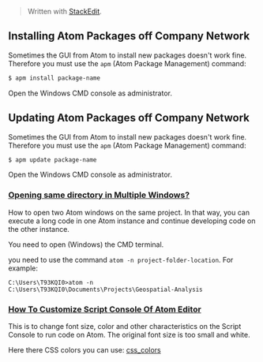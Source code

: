 > Written with [StackEdit](https://stackedit.io/).

## Installing Atom Packages off Company Network
Sometimes the GUI from Atom to install new packages doesn't work fine. Therefore you must use the `apm` (Atom Package Management) command:
```bash
$ apm install package-name
```
Open the Windows CMD console as administrator.
## Updating Atom Packages off Company Network
Sometimes the GUI from Atom to install new packages doesn't work fine. Therefore you must use the `apm` (Atom Package Management) command:
```bash
$ apm update package-name
```
Open the Windows CMD console as administrator.

### [Opening same directory in Multiple Windows?](https://discuss.atom.io/t/opening-same-directory-in-multiple-windows/16523)

How to open two Atom windows on the same project. In that way, you can execute a long code in one Atom instance and continue developing code on the other instance. 

You need to open (Windows) the CMD terminal.

you need to use the command `atom -n project-folder-location`. For example:
```
C:\Users\T93KQI0>atom -n C:\Users\T93KQI0\Documents\Projects\Geospatial-Analysis
```

### [How To Customize Script Console Of Atom Editor](http://www.rebellionrider.com/how-to-customize-script-console-of-atom-editor/)

This is to change font size, color and other characteristics on the Script Console to run code on Atom. The original font size is too small and white. 

Here there CSS colors you can use: [css_colors](https://www.w3schools.com/cssref/css_colors.asp)
<!--stackedit_data:
eyJoaXN0b3J5IjpbLTE4MzA1ODA2NTcsNjM4ODkwNjczLDE0OD
IxNjQ5NSwtMTE1MTg1ODg3MSw0NzAzODc0NzddfQ==
-->